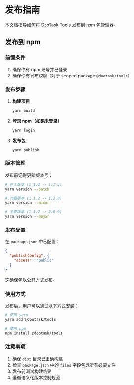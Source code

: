 # 发布指南

本文档指导如何将 DooTask Tools 发布到 npm 包管理器。

## 发布到 npm

### 前置条件

1. 确保你有 npm 账号并已登录
2. 确保你有发布权限（对于 scoped package `@dootask/tools`）

### 发布步骤

1. **构建项目**
   ```bash
   yarn build
   ```

2. **登录 npm（如果未登录）**
   ```bash
   yarn login
   ```

3. **发布包**
   ```bash
   yarn publish
   ```

### 版本管理

发布前记得更新版本号：

```bash
# 补丁版本 (1.1.2 -> 1.1.3)
yarn version --patch

# 次要版本 (1.1.2 -> 1.2.0)
yarn version --minor

# 主要版本 (1.1.2 -> 2.0.0)
yarn version --major
```

### 发布配置

在 `package.json` 中已配置：

```json
{
  "publishConfig": {
    "access": "public"
  }
}
```

这确保包以公开方式发布。

### 使用方式

发布后，用户可以通过以下方式安装：

```bash
# 使用 yarn
yarn add @dootask/tools

# 使用 npm
npm install @dootask/tools
```

### 注意事项

1. 确保 `dist` 目录已正确构建
2. 检查 `package.json` 中的 `files` 字段包含所有必要文件
3. 发布前测试构建结果
4. 遵循语义化版本控制规范

